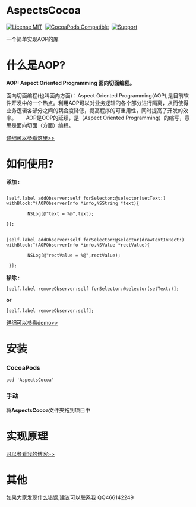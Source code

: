 AspectsCocoa
==============

[![License MIT](https://img.shields.io/badge/license-MIT-green.svg?style=flat)](https://raw.githubusercontent.com/AspectsCocoa/AspectsCocoa/master/LICENSE)&nbsp;
[![CocoaPods Compatible](https://img.shields.io/cocoapods/v/AspectsCocoa.svg)](https://img.shields.io/cocoapods/v/AspectsCocoa.svg)&nbsp;
[![Support](https://img.shields.io/badge/support-iOS%206%2B%20-red.svg?style=flat)](https://www.apple.com/nl/ios/)&nbsp;

一个简单实现AOP的库

什么是AOP?
===============

**AOP: Aspect Oriented Programming 面向切面编程。**

面向切面编程(也叫面向方面)：Aspect Oriented Programming(AOP),是目前软件开发中的一个热点。利用AOP可以对业务逻辑的各个部分进行隔离，从而使得业务逻辑各部分之间的耦合度降低，提高程序的可重用性，同时提高了开发的效率。　　
AOP是OOP的延续，是（Aspect Oriented Programming）的缩写，意思是面向切面（方面）编程。　　

[详细可以参看这里>>](http://www.jianshu.com/p/a833d114099a)  


如何使用?
===============

**添加 :**

```

[self.label addObserver:self forSelector:@selector(setText:) withBlock:^(AOPObserverInfo *info,NSString *text){

        NSLog(@"text = %@",text);

}];
 
    
[self.label addObserver:self forSelector:@selector(drawTextInRect:) withBlock:^(AOPObserverInfo *info,NSValue *rectValue){
        
        NSLog(@"rectValue = %@",rectValue);
        
 }];

```

**移除 :**


`[self.label removeObserver:self forSelector:@selector(setText:)];`

**or**

`[self.label removeObserver:self];`


[详细可以参看demo>>](https://github.com/LongPF/AspectsCocoa)

安装
===============

### CocoaPods
`pod 'AspectsCocoa'`

### 手动
将**AspectsCocoa**文件夹拖到项目中




实现原理
===============

[可以参看我的博客>>](http://longpengfei.com/2017/01/10/AspectsCocoa/)


其他
===============

如果大家发现什么错误,建议可以联系我 QQ466142249